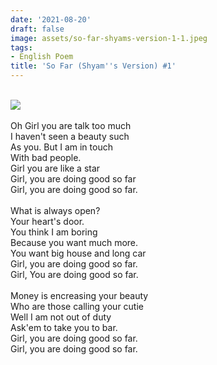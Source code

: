 ```yaml
---
date: '2021-08-20'
draft: false
image: assets/so-far-shyams-version-1-1.jpeg
tags:
- English Poem
title: 'So Far (Shyam''s Version) #1'
---
```

\
[![](https://blogger.googleusercontent.com/img/b/R29vZ2xl/AVvXsEhbf88ynSrbSgCWOebVweMz6S-dATqKJbKIa3ghiUjDuvfS--zHth2jOImCVsC2pQqmprgSsKRyqnXqJcMTLJN8BIDCnU5M0ofdMw_TSN8xC9lGXWUWOwRaF5tcpVwESL-_XtEepzwtYn9I9lXDS9Vkn6Oi9K0eGxhOGUHZBKw5-m7nD_huelksiXTimw/w418-h234/so%20far.jpeg)](https://blogger.googleusercontent.com/img/b/R29vZ2xl/AVvXsEhbf88ynSrbSgCWOebVweMz6S-dATqKJbKIa3ghiUjDuvfS--zHth2jOImCVsC2pQqmprgSsKRyqnXqJcMTLJN8BIDCnU5M0ofdMw_TSN8xC9lGXWUWOwRaF5tcpVwESL-_XtEepzwtYn9I9lXDS9Vkn6Oi9K0eGxhOGUHZBKw5-m7nD_huelksiXTimw/s300/so%20far.jpeg)\
  \
Oh Girl you are talk too much\
I haven't seen a beauty such\
As you. But I am in touch\
With bad people. \
Girl you are like a star\
Girl, you are doing good so far\
Girl, you are doing good so far.\
  \
What is always open?\
Your heart's door.\
You think I am boring\
Because you want much more.\
You want big house and long car\
Girl, you are doing good so far.\
Girl, You are doing good so far.\
  \
Money is encreasing your beauty\
Who are those calling your cutie\
Well I am not out of duty\
Ask'em to take you to bar.\
Girl, you are doing good so far.\
Girl, you are doing good so far.